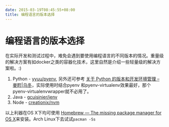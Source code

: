 ```yaml
---
date: 2015-03-19T08:45:55+08:00
title: 编程语言的版本选择
---
```


# 编程语言的版本选择

在实际开发和测试过程中，难免会遇到要使用编程语言的不同版本的情况。重量级的解决方案有如docker之类的容器化技术，这里自然是介绍一些轻量级的解决方案啦。:)

1. Python - [yyuu/pyenv](https://github.com/yyuu/pyenv), 另外还可参考 [关于 Python 的版本和开发环境管理 – 麥町|乌冬](http://udonmai.com/work/about_python_version_and_environment_mangement.html)，实际使用时结合pyenv 和pyenv-virtualenv效果最好，那个pyenv-virtualenvwrapper就不必用了。
2. Java - [gcuisinier/jenv](https://github.com/gcuisinier/jenv)
3. Node - [creationix/nvm](https://github.com/creationix/nvm)

以上利器在OS X下均可使用 [Homebrew — The missing package manager for OS X](http://brew.sh/)来安装。Arch Linux下去试试`pacman -Ss`
